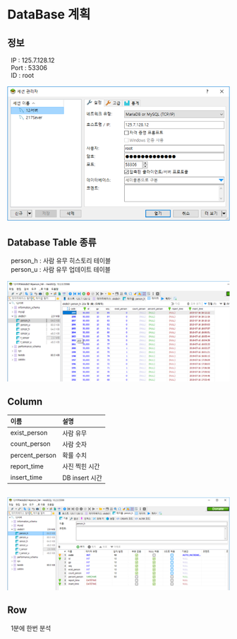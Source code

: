# DataBase 계획
## 정보
  &nbsp; IP : 125.7.128.12<br>
  &nbsp; Port : 53306<br>
  &nbsp; ID : root<br>
  &nbsp; <img width="600" src="./images/mysql_info.png"></img><br>

## Database Table 종류 
  &nbsp; person_h : 사람 유무 히스토리 테이블<br>
  &nbsp; person_u : 사람 유무 업데이트 테이블<br>
  &nbsp; <img width="800" src="./images/mysql_database_table.png"></img><br>
  
## Column
이름 | 설명
:----|:----
exist_person  | 사람 유무 <br>
count_person  | 사람 숫자 <br>
percent_person | 확률 수치 <br>
report_time  | 사진 찍힌 시간 <br>
insert_time  | DB insert 시간 <br>

&nbsp; <img width="800" src="./images/mysql_person_table.png"></img><br>

## Row
   &nbsp; 1분에 한번 분석<br>
